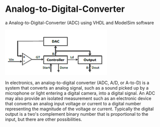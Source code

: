 # Analog-to-Digital-Converter
a Analog-to-Digital-Converter (ADC) using VHDL and ModelSim software


![ADC image](https://github.com/hamedkharazmi/Analog-to-Digital-Converter/blob/master/ADC.png?raw=true)


In electronics, an analog-to-digital converter (ADC, A/D, or A-to-D) is a system that converts an analog signal, such as a sound picked up by a microphone or light entering a digital camera, into a digital signal. An ADC may also provide an isolated measurement such as an electronic device that converts an analog input voltage or current to a digital number representing the magnitude of the voltage or current. Typically the digital output is a two's complement binary number that is proportional to the input, but there are other possibilities.
